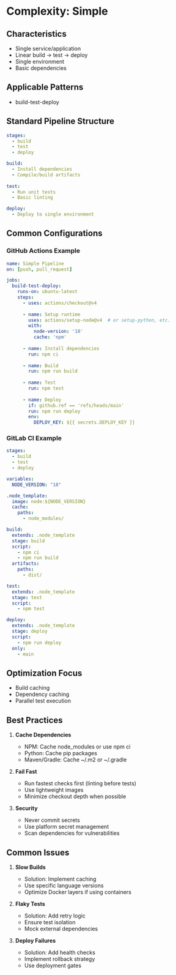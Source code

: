 # Complexity: Simple

## Characteristics
- Single service/application
- Linear build → test → deploy
- Single environment
- Basic dependencies

## Applicable Patterns
- build-test-deploy

## Standard Pipeline Structure
```yaml
stages:
  - build
  - test
  - deploy

build:
  - Install dependencies
  - Compile/build artifacts
  
test:
  - Run unit tests
  - Basic linting

deploy:
  - Deploy to single environment
```

## Common Configurations

### GitHub Actions Example
```yaml
name: Simple Pipeline
on: [push, pull_request]

jobs:
  build-test-deploy:
    runs-on: ubuntu-latest
    steps:
      - uses: actions/checkout@v4
      
      - name: Setup runtime
        uses: actions/setup-node@v4  # or setup-python, etc.
        with:
          node-version: '18'
          cache: 'npm'
      
      - name: Install dependencies
        run: npm ci
      
      - name: Build
        run: npm run build
      
      - name: Test
        run: npm test
      
      - name: Deploy
        if: github.ref == 'refs/heads/main'
        run: npm run deploy
        env:
          DEPLOY_KEY: ${{ secrets.DEPLOY_KEY }}
```

### GitLab CI Example
```yaml
stages:
  - build
  - test
  - deploy

variables:
  NODE_VERSION: "18"

.node_template:
  image: node:${NODE_VERSION}
  cache:
    paths:
      - node_modules/

build:
  extends: .node_template
  stage: build
  script:
    - npm ci
    - npm run build
  artifacts:
    paths:
      - dist/

test:
  extends: .node_template
  stage: test
  script:
    - npm test

deploy:
  extends: .node_template
  stage: deploy
  script:
    - npm run deploy
  only:
    - main
```

## Optimization Focus
- Build caching
- Dependency caching
- Parallel test execution

## Best Practices
1. **Cache Dependencies**
   - NPM: Cache node_modules or use npm ci
   - Python: Cache pip packages
   - Maven/Gradle: Cache ~/.m2 or ~/.gradle

2. **Fail Fast**
   - Run fastest checks first (linting before tests)
   - Use lightweight images
   - Minimize checkout depth when possible

3. **Security**
   - Never commit secrets
   - Use platform secret management
   - Scan dependencies for vulnerabilities

## Common Issues
1. **Slow Builds**
   - Solution: Implement caching
   - Use specific language versions
   - Optimize Docker layers if using containers

2. **Flaky Tests**
   - Solution: Add retry logic
   - Ensure test isolation
   - Mock external dependencies

3. **Deploy Failures**
   - Solution: Add health checks
   - Implement rollback strategy
   - Use deployment gates